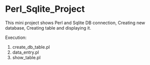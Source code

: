 # Perl_Sqlite_Project
This mini project shows Perl and Sqlite DB connection, Creating new database, Creating table and displaying it.

Execution:
1) create_db_table.pl
2) data_entry.pl
3) show_table.pl

